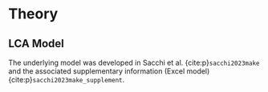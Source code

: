 # Theory

## LCA Model

The underlying model was developed in Sacchi et al. {cite:p}`sacchi2023make` and the associated supplementary information (Excel model) {cite:p}`sacchi2023make_supplement`.
